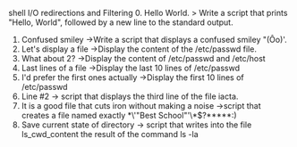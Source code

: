 shell I/O redirections and Filtering
0. Hello World. > Write a script that prints "Hello, World", followed by a new line to the standard output.
1. Confused smiley ->Write a script that displays a confused smiley "(Ôo)'.
2. Let's display a file ->Display the content of the /etc/passwd file.
3. What about 2? ->Display the content of /etc/passwd and /etc/host
4. Last lines of a file ->Display the last 10 lines of /etc/passwd
5. I'd prefer the first ones actually ->Display the first 10 lines of /etc/passwd
6. Line #2 -> script that displays the third line of the file iacta.
7. It is a good file that cuts iron without making a noise ->script that creates a file named exactly \*\\'"Best School"\'\\*$\?\*\*\*\*\*:)
8. Save current state of directory -> script that writes into the file ls_cwd_content the result of the command ls -la

